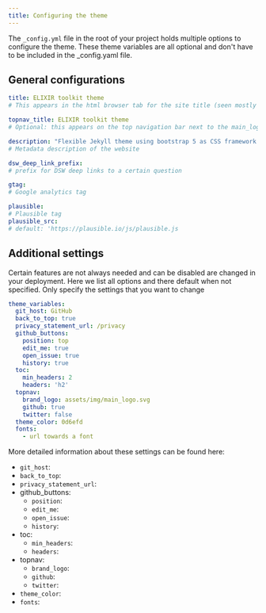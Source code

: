 ```yaml
---
title: Configuring the theme
---
```


The `_config.yml` file in the root of your project holds multiple options to configure the theme. These theme variables are all optional and don't have to be included in the _config.yaml file.

## General configurations

```yml
title: ELIXIR toolkit theme
# This appears in the html browser tab for the site title (seen mostly by search engines, not users)

topnav_title: ELIXIR toolkit theme
# Optional: this appears on the top navigation bar next to the main_logo.svg icon

description: "Flexible Jekyll theme using bootstrap 5 as CSS framework."
# Metadata description of the website

dsw_deep_link_prefix:
# prefix for DSW deep links to a certain question

gtag:
# Google analytics tag

plausible: 
# Plausible tag
plausible_src: 
# default: 'https://plausible.io/js/plausible.js

```

## Additional settings

Certain features are not always needed and can be disabled are changed in your deployment. Here we list all options and there default when not specified. Only specify the settings that you want to change 

```yml
theme_variables: 
  git_host: GitHub
  back_to_top: true
  privacy_statement_url: /privacy
  github_buttons: 
    position: top
    edit_me: true
    open_issue: true
    history: true
  toc:
    min_headers: 2
    headers: 'h2'
  topnav:
    brand_logo: assets/img/main_logo.svg
    github: true
    twitter: false
  theme_color: 0d6efd
  fonts:
    - url towards a font
```

More detailed information about these settings can be found here:

* `git_host`: 
* `back_to_top`:
* `privacy_statement_url`: 
* github_buttons: 
  * `position`:
  * `edit_me`:
  * `open_issue`:
  * `history`:
* toc:
  * `min_headers`:
  * `headers`: 
* topnav:
  *  `brand_logo`:
  *  `github`: 
  *  `twitter`: 
* `theme_color`:
* `fonts`:
